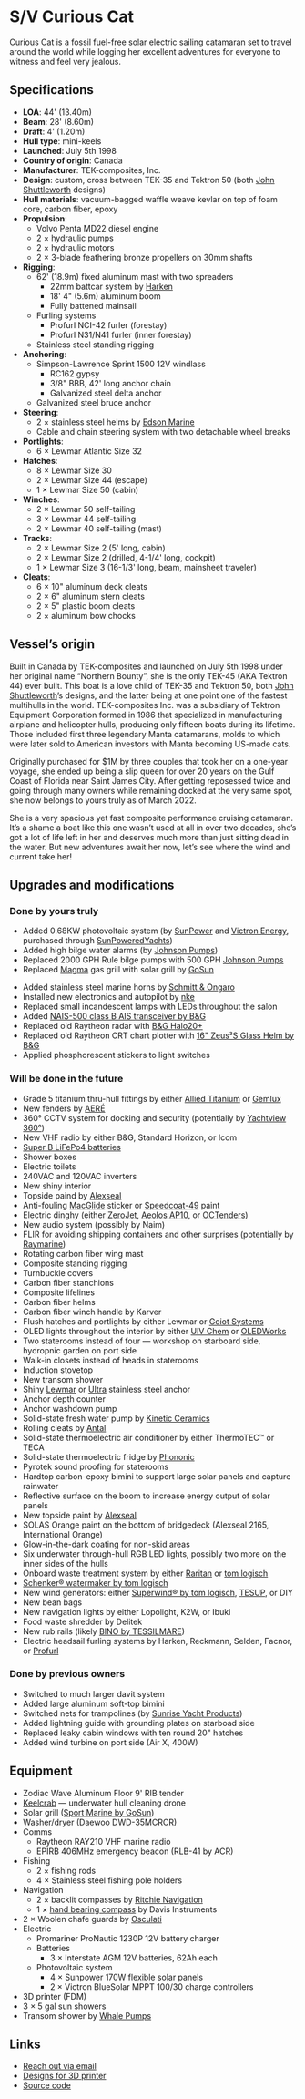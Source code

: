 # S/V Curious Cat

Curious Cat is a fossil fuel-free solar electric sailing catamaran set to travel around the world while logging her excellent adventures for everyone to witness and feel very jealous.


## Specifications

- **LOA**: 44' (13.40m)
- **Beam**: 28' (8.60m)
- **Draft**: 4' (1.20m)
- **Hull type**: mini-keels
- **Launched**: July 5th 1998
- **Country of origin**: Canada
- **Manufacturer**: TEK-composites, Inc.
- **Design**: custom, cross between TEK-35 and Tektron 50 (both [John Shuttleworth](https://www.shuttleworthdesign.com/) designs)
- **Hull materials**: vacuum-bagged waffle weave kevlar on top of foam core, carbon fiber, epoxy
- **Propulsion**:
    - Volvo Penta MD22 diesel engine
    - 2 × hydraulic pumps
    - 2 × hydraulic motors
    <!-- - two 10KW IP67 BLDC electric motors by [E-Tech](https://starboats.eu/electric-drives/e-tech-wg-inboard-engines/) -->
    - 2 × 3-blade feathering bronze propellers on 30mm shafts
- **Rigging**:
    - 62' (18.9m) fixed aluminum mast with two spreaders
        - 22mm battcar system by [Harken](https://www.harken.com/en/home/)
        - 18' 4" (5.6m) aluminum boom
        - Fully battened mainsail
    - Furling systems
        - Profurl NCI-42 furler (forestay)
        - Profurl N31/N41 furler (inner forestay)
    - Stainless steel standing rigging
- **Anchoring**:
    - Simpson-Lawrence Sprint 1500 12V windlass
        - RC162 gypsy
        - 3/8" BBB, 42' long anchor chain
        - Galvanized steel delta anchor
    - Galvanized steel bruce anchor
- **Steering**:
    - 2 × stainless steel helms by [Edson Marine](https://edsonmarine.com)
    - Cable and chain steering system with two detachable wheel breaks
- **Portlights**:
    - 6 × Lewmar Atlantic Size 32
- **Hatches**:
    - 8 × Lewmar Size 30
    - 2 × Lewmar Size 44 (escape)
    - 1 × Lewmar Size 50 (cabin)
- **Winches**:
    - 2 × Lewmar 50 self-tailing
    - 3 × Lewmar 44 self-tailing
    - 2 × Lewmar 40 self-tailing (mast)
- **Tracks**:
    - 2 × Lewmar Size 2 (5' long, cabin)
    - 2 × Lewmar Size 2 (drilled, 4-1/4' long, cockpit)
    - 1 × Lewmar Size 3 (16-1/3' long, beam, mainsheet traveler)
- **Cleats**:
    - 6 × 10" aluminum deck cleats
    - 2 × 6" aluminum stern cleats
    - 2 × 5" plastic boom cleats
    - 2 × aluminum bow chocks


## Vessel’s origin

Built in Canada by TEK-composites and launched on July 5th 1998 under her original name “Northern Bounty”, she is the only TEK-45 (AKA Tektron 44) ever built.
This boat is a love child of TEK-35 and Tektron 50, both [John Shuttleworth](https://www.shuttleworthdesign.com)’s designs, and the latter being at one point one of the fastest multihulls in the world.  TEK-composites Inc. was a subsidiary of Tektron Equipment Corporation formed in 1986 that specialized in manufacturing airplane and helicopter hulls, producing only fifteen boats during its lifetime.  Those included first three legendary Manta catamarans, molds to which were later sold to American investors with Manta becoming US-made cats.

Originally purchased for $1M by three couples that took her on a one-year voyage, she ended up being a slip queen for over 20 years on the Gulf Coast of Florida near Saint James City.
After getting reposessed twice and going through many owners while remaining docked at the very same spot, she now belongs to yours truly as of March 2022.

She is a very spacious yet fast composite performance cruising catamaran.  It’s a shame a boat like this one wasn’t used at all in over two decades, she’s got a lot of life left in her and deserves much more than just sitting dead in the water.  But new adventures await her now, let’s see where the wind and current take her!


## Upgrades and modifications

### Done by yours truly

- Added 0.68KW photovoltaic system (by [SunPower](https://us.sunpower.com/products/solar-panels) and [Victron Energy](https://www.victronenergy.com), purchased through [SunPoweredYachts](https://www.sunpoweredyachts.com))
- Added high bilge water alarms (by [Johnson Pumps](https://www.spxflow.com/products/application?application=marine&subApplications=recreational-marine))
- Replaced 2000 GPH Rule bilge pumps with 500 GPH [Johnson Pumps](https://www.spxflow.com/products/application?application=marine&subApplications=recreational-marine)
- Replaced [Magma](https://magmaproducts.com/collections/grills-marine) gas grill with solar grill by [GoSun](https://gosun.co/products/sport-marine)
<!-- - Replaced Volvo Penta MD22 diesel engine and hydraulics with 20KW electric propulsion system by [E-Tech](https://starboats.eu/electric-drives/) -->
- Added stainless steel marine horns by [Schmitt & Ongaro](http://www.schmittongaromarine.com)
- Installed new electronics and autopilot by [nke](http://nke-marine-electronics.com)
- Replaced small incandescent lamps with LEDs throughout the salon
- Added [NAIS-500 class B AIS transceiver by B&G](https://www.bandg.com/bg/type/vhf-ais/nais-500--nspl-500--gps-500--n2k/)
- Replaced old Raytheon radar with [B&G Halo20+](https://www.bandg.com/bg/type/radar/halo20bgradar-c73626e8/)
- Replaced old Raytheon CRT chart plotter with [16" Zeus³S Glass Helm by B&G](https://www.bandg.com/bg/series/zeuss-glass-helm/integrated-display-processor/zeus3s-gh-mfd-16-display-only/)
- Applied phosphorescent stickers to light switches

### Will be done in the future

- Grade 5 titanium thru-hull fittings by either [Allied Titanium](https://www.alliedtitanium.com) or [Gemlux](https://gemlux.com)
- New fenders by [AERÉ](http://aeredockingsolutions.com)
- 360° CCTV system for docking and security (potentially by [Yachtview 360°](http://www.yachtview360.eu))
- New VHF radio by either B&G, Standard Horizon, or Icom
- [Super B LiFePo4 batteries](https://www.super-b.com/en/lithium-marine-batteries/leisure-marine)
- Shower boxes
- Electric toilets
- 240VAC and 120VAC inverters
- New shiny interior
- Topside paind by [Alexseal](https://www.alexseal.com)
- Anti-fouling [MacGlide](https://www.macglide.eu) sticker or [Speedcoat-49](http://www.wearloncorp.com/index.php/product/Wearlon_Speed_Coat-49) paint
- Electric dinghy (either [ZeroJet](https://www.zerojet.nz), [Aeolos AP10](https://www.aeoloscomposites.com/aeolos-p10-dinghy), or [OCTenders](https://octenders.co.nz))
- New audio system (possibly by Naim)
- FLIR for avoiding shipping containers and other surprises (potentially by [Raymarine](https://www.raymarine.com/flir-thermal-cameras/))
- Rotating carbon fiber wing mast
- Composite standing rigging
- Turnbuckle covers
- Carbon fiber stanchions
- Composite lifelines
- Carbon fiber helms
- Carbon fiber winch handle by Karver
- Flush hatches and portlights by either Lewmar or [Goiot Systems](https://goiot-systems.com)
- OLED lights throughout the interior by either [UIV Chem](http://www.ioledlight.com) or [OLEDWorks](http://oledworks.com)
- Two staterooms instead of four — workshop on starboard side, hydropnic garden on port side
- Walk-in closets instead of heads in staterooms
- Induction stovetop
- New transom shower
- Shiny [Lewmar](https://www.lewmar.com) or [Ultra](https://www.ultramarine-anchors.com/anchor) stainless steel anchor
- Anchor depth counter
- Anchor washdown pump
- Solid-state fresh water pump by [Kinetic Ceramics](https://www.kineticceramics.com/products/solid-state-pumps/)
- Rolling cleats by [Antal](http://antal.it/ENG/)
- Solid-state thermoelectric air conditioner by either ThermoTEC™ or TECA
- Solid-state thermoelectric fridge by [Phononic](https://phononic.com)
- Pyrotek sound proofing for staterooms
- Hardtop carbon-epoxy bimini to support large solar panels and capture rainwater
- Reflective surface on the boom to increase energy output of solar panels
- New topside paint by [Alexseal](https://www.alexseal.com)
- SOLAS Orange paint on the bottom of bridgedeck (Alexseal 2165, International Orange)
- Glow-in-the-dark coating for non-skid areas
- Six underwater through-hull RGB LED lights, possibly two more on the inner sides of the hulls
- Onboard waste treatment system by either [Raritan](https://www.raritaneng.com/en_US/) or [tom logisch](https://www.nauticexpo.com/prod/tom-logisch-exploring-world-better-way/product-64563-479247.html)
- [Schenker® watermaker by tom logisch](https://tomlogisch.com/schenker/)
- New wind generators: either [Superwind® by tom logisch](https://tomlogisch.com/superwind/), [TESUP](https://www.tesup.us/product-page/atlas40-48v-4kw-wind-turbine-generator-for-homes-battery-energy-amazon-usa), or DIY
- New bean bags
- New navigation lights by either Lopolight, K2W, or Ibuki
- Food waste shredder by Delitek
- New rub rails (likely [BINO by TESSILMARE](https://rubrails-tessilmare.com/boat-rub-rails/bino-boat-rub-rails/))
- Electric headsail furling systems by Harken, Reckmann, Selden, Facnor, or [Profurl](https://www.profurl.com)

### Done by previous owners

- Switched to much larger davit system
- Added large aluminum soft-top bimini
- Switched nets for trampolines (by [Sunrise Yacht Products](https://multihullnets.com))
- Added lightning guide with grounding plates on starboad side
- Replaced leaky cabin windows with ten round 20" hatches
- Added wind turbine on port side (Air X, 400W)


## Equipment

- Zodiac Wave Aluminum Floor 9' RIB tender
- [Keelcrab](https://www.keelcrab.com) — underwater hull cleaning drone
- Solar grill ([Sport Marine by GoSun](https://gosun.co/products/sport-marine))
- Washer/dryer (Daewoo DWD-35MCRCR)
- Comms
    - Raytheon RAY210 VHF marine radio
    - EPIRB 406MHz emergency beacon (RLB-41 by ACR)
- Fishing
    - 2 × fishing rods
    - 4 × Stainless steel fishing pole holders
- Navigation
    - 2 × backlit compasses by [Ritchie Navigation](https://www.ritchienavigation.com)
    - 1 × [hand bearing compass](https://www.davisinstruments.com/products/hand-bearing-compass-illuminated) by Davis Instruments
- 2 × Woolen chafe guards by [Osculati](https://www.osculati.com/en/11034-06.315.01/woolen-chafe-guard-for-rope-ø-1422-mm-black)
- Electric
    - Promariner ProNautic 1230P 12V battery charger
    - Batteries
        - 3 × Interstate AGM 12V batteries, 62Ah each
    - Photovoltaic system
        - 4 × Sunpower 170W flexible solar panels
        - 2 × Victron BlueSolar MPPT 100/30 charge controllers
- 3D printer (FDM)
- 3 × 5 gal sun showers
- Transom shower by [Whale Pumps](https://www.whalepumps.com/marine/)


## Links

- [Reach out via email](mailto:svcuriouscat@protonmail.com?subject=o/)
- [Designs for 3D printer](https://www.printables.com/social/309963-curious-cat/models)
- [Source code](https://github.com/svcuriouscat)

